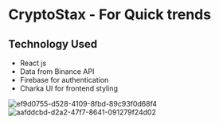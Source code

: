 # CryptoStax - For Quick trends 
## Technology Used 
<ul>
  <li>React js</li>
    <li>
      Data from Binance API</li>
      <li>
        Firebase for authentication</li>
      <li>
Charka UI for frontend styling</li> 
 </ul>

![ef9d0755-d528-4109-8fbd-89c93f0d68f4](https://user-images.githubusercontent.com/60927324/135751053-1a5e5562-ea33-4f15-b5db-785c7af2ff60.gif)
![aafddcbd-d2a2-47f7-8641-091279f24d02](https://user-images.githubusercontent.com/60927324/135750989-c443695d-d21d-4530-b1ef-5394b8c7e5a2.gif)

